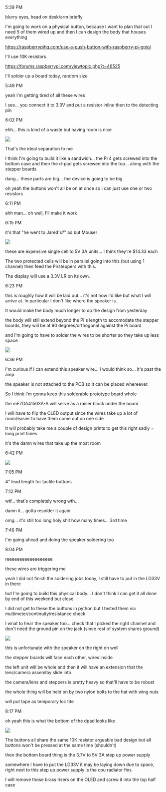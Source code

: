 5:39 PM

blurry eyes, head on desk/arm briefly

I'm going to work on a physical button, because I want to plan that out I need 5 of them wired up and then I can design the body that houses everything

https://raspberrypihq.com/use-a-push-button-with-raspberry-pi-gpio/

I'll use 10K resistors

https://forums.raspberrypi.com/viewtopic.php?t=46525

I'll solder up a board today, random size

5:49 PM

yeah I'm getting tired of all these wires

I see... you connect it to 3.3V and put a resistor inline then to the detecting pin

6:02 PM

ehh... this is kind of a waste but having room is nice

<img src="../images/waste.JPG"/>

That's the ideal separation to me

I think I'm going to build it like a sandwich... the Pi 4 gets screwed into the bottom case and then the d-pad gets screwed into the top... along with the stepper boards

dang... these parts are big... the device is going to be big

oh yeah the buttons won't all be on at once so I can just use one or two resistors

6:11 PM

ahh man... oh well, I'll make it work

6:15 PM

it's that "he went to Jared's?" ad but Mouser

<img src="../images/step-up.JPG"/>

these are expensive single cell to 5V 3A units... I think they're $14.33 each

The two protected cells will be in parallel going into this (but using 1 channel) then feed the Pi/steppers with this.

The display will use a 3.3V LR on its own.

6:23 PM

this is roughly how it will be laid out... it's not how I'd like but what I will arrive at. In particular I don't like where the speaker is.



It would make the body much longer to do the design from yesterday

the body will still extend beyond the Pi's length to accomodate the stepper boards, they will be at 90 degrees/orthogonal against the Pi board

and I'm going to have to solder the wires to be shorter so they take up less space

<img src="../images/parts-layout.JPG"/>

6:36 PM

I'm curious if I can extend this speaker wire... I would think so... it's past the amp

the speaker is not attached to the PCB so it can be placed whereever.

So I think I'm gonna keep this solderable prototype board whole

the mEZDA41503A-A will serve as a raiser block under the board

I will have to flip the OLED output since the wires take up a lot of room/easier to have them come out on one side

It will probably take me a couple of design prints to get this right sadly = long print times

it's the damn wires that take up the most room

6:42 PM

<img src="../images/dpad-board.JPG"/>

7:05 PM

4" lead length for tactile buttons

7:12 PM

wtf... that's completely wrong wth...

damn it... gotta resolder it again

omg... it's still too long holy shit how many times... 3rd time

7:46 PM

I'm going ahead and doing the speaker soldering too

8:04 PM

reeeeeeeeeeeeeeeeee

these wires are triggering me

yeah I did not finish the soldering jobs today, I still have to put in the LD33V in there

but I'm going to build this physical body... I don't think I can get it all done by end of this weekend but close

I did not get to these the buttons in python but I tested them via multimeter/continuity/resistance check

I wnat to hear the speaker too... check that I picked the right channel and don't need the ground pin on the jack (since rest of system shares ground)

<img src="../images/dpad-and-parts.jpg"/>

this is unfortunate with the speaker on the right oh well

the stepper boards will face each other, wires inside

the left unit will be whole and then it will have an extension that the lens/camera assemlby slide into

the camera/lens and steppers is pretty heavy so that'll have to be robust

the whole thing will be held on by two nylon bolts to the hat with wing nuts

will put tape as temporary loc tite

8:17 PM

oh yeah this is what the bottom of the dpad looks like

<img src="../images/bottom-dpad.JPG"/>

The buttons all share the same 10K resistor arguable bad design but all buttons won't be pressed at the same time (shouldn't)

then the bottom board thing is the 3.7V to 5V 3A step up power supply

somewhere I have to put the LD33V it may be laying down due to space, right next to this step up power supply is the cpu radiator fins

I will remove those brass risers on the OLED and screw it into the top half case
